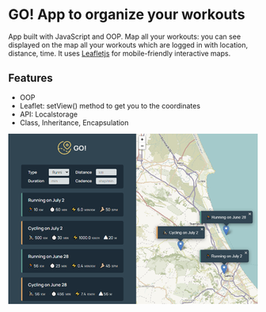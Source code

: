 # GO! App to organize your workouts

App built with JavaScript and OOP. Map all your workouts: you can see displayed on the map all your workouts which are logged in with location, distance, time.
It uses [Leafletjs](https://leafletjs.com/) for mobile-friendly interactive maps.

## Features

- OOP
- Leaflet: setView() method to get you to the coordinates
- API: Localstorage
- Class, Inheritance, Encapsulation

<img src="src/screen.png" />

